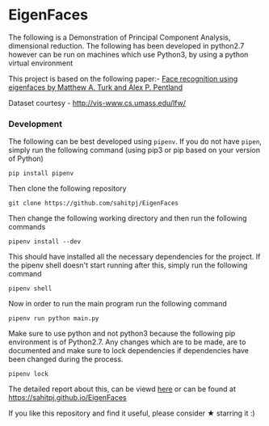 # EigenFaces
The following is a Demonstration of Principal Component Analysis, dimensional reduction. The following has been developed in python2.7 however can be run on machines which use Python3, by using a python virtual environment

This project is based on the following paper:- 
[Face recognition using eigenfaces by Matthew A. Turk and Alex P. Pentland](https://ieeexplore.ieee.org/document/139758)

Dataset courtesy - http://vis-www.cs.umass.edu/lfw/

### Development
The following can be best developed using `pipenv`. If you do not have `pipen`, simply run the following command (using pip3 or pip based on your version of Python)
```
pip install pipenv
```

Then clone the following repository
```
git clone https://github.com/sahitpj/EigenFaces
```

Then change the following working directory and then run the following commands

```
pipenv install --dev
```

This should have installed all the necessary dependencies for the project. If the pipenv shell doesn't start running after this, simply run the following command

```
pipenv shell
```

Now in order to run the main program run the following command

```
pipenv run python main.py
```

Make sure to use python and not python3 because the following pip environment is of Python2.7. Any changes which are to be made, are to documented and make sure to lock dependencies if dependencies have been changed during the process.

```
pipenv lock
```

The detailed report about this, can be viewd [here](REPORT.md)
or can be found at https://sahitpj.github.io/EigenFaces

If you like this repository and find it useful, please consider &#9733; starring it :)